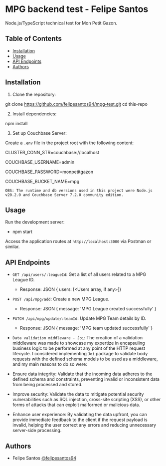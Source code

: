 # MPG backend test - Felipe Santos

Node.js/TypeScript technical test for Mon Petit Gazon.

## Table of Contents

- [Installation](#installation)
- [Usage](#usage)
- [API Endpoints](#api-endpoints)
- [Authors](#authors)

## Installation

1. Clone the repository:
   
git clone https://github.com/felipesantos94/mpg-test.git
cd this-repo

2. Install dependencies:

npm install


3. Set up Couchbase Server:

Create a `.env` file in the project root with the following content:

CLUSTER_CONN_STR=couchbase://localhost

COUCHBASE_USERNAME=admin

COUCHBASE_PASSWORD=monpetitgazon

COUCHBASE_BUCKET_NAME=mpg


`OBS: The runtime and db versions used in this project were Node.js v20.2.0 and Couchbase Server 7.2.0 community edition.`

## Usage

Run the development server:

- npm start


Access the application routes at `http://localhost:3000` via Postman or similar.

## API Endpoints

- `GET /api/users/:leagueId`: Get a list of all users related to a MPG League ID.
  - Response: JSON { users: [<Users array, if any>]}

- `POST /api/mpg/add`: Create a new MPG League.
  - Response: JSON { message: 'MPG League created successfully' }

- `PATCH /api/mpg/update/:teamId`: Update MPG Team details by ID.
  - Response: JSON { message: 'MPG team updated successfully' }

- `Data validation middleware - Joi`:
The creation of a validation middleware was made to showcase my expertize in encapsuling business logic to be performed at any point of the HTTP request lifecycle. I considered implementing `Joi` package to validate body requests with the defined schema models to be used as a middleware, and my main reasons to do so were:

- Ensure data integrity: Validate that the incoming data adheres to the defined schema and constraints, preventing invalid or inconsistent data from being processed and stored.

- Improve security: Validate the data to mitigate potential security vulnerabilities such as SQL injection, cross-site scripting (XSS), or other forms of attacks that can exploit malformed or malicious data.

- Enhance user experience: By validating the data upfront, you can provide immediate feedback to the client if the request payload is invalid, helping the user correct any errors and reducing unnecessary server-side processing.

## Authors

- Felipe Santos [@felipesantos94](https://github.com/felipesantos94)
